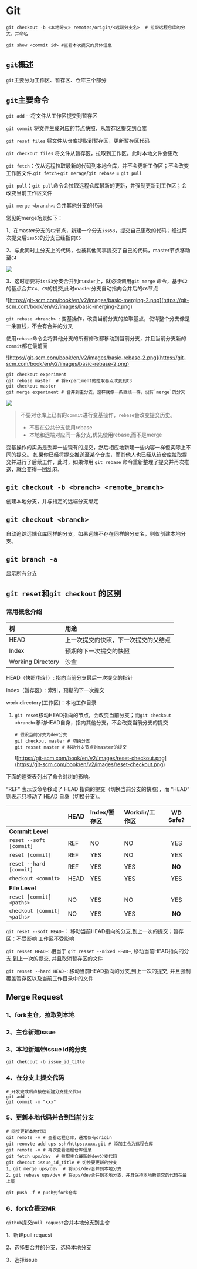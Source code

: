 # Git

```
git checkout -b <本地分支> remotes/origin/<远端分支名>  # 拉取远程仓库的分支，并命名

git show <commit id> #查看本次提交的具体信息
```

## `git`概述

`git`主要分为工作区、暂存区、仓库三个部分

## `git`主要命令

`git add` --将文件从工作区提交到暂存区

`git commit` 将文件生成对应的节点快照，从暂存区提交到仓库

`git reset files` 将文件从仓库提取到暂存区，更新暂存区代码

`git checkout files` 将文件从暂存区，拉取到工作区。此时本地文件会更改

`git fetch`：仅从远程拉取最新的代码到本地仓库，并不会更新工作区；不会改变工作区文件.`git fetch`+`git merage`/`git rebase` = `git pull`

`git pull`：`git pull`命令会拉取远程仓库最新的更新，并强制更新到工作区；会改变当前工作区文件

`git merge <branch>`: 合并其他分支<branch>的代码

常见的merge场景如下：

1、在master分支的`C2`节点，新建一个分支`iss53`，提交自己更改的代码；经过两次提交后`iss53`的分支已经指向`C5`

2、与此同时主分支上的代码，也被其他同事提交了自己的代码，master节点移动至`C4`

<img src="https://git-scm.com/book/en/v2/images/basic-merging-1.png" style="zoom:100%;" />

3、这时想要将`iss53`分支合并到master上，就必须调用`git merge` 命令，基于`C2`的基点合并`C4`、`C5`的提交,此时master分支自动指向合并后的`C6`节点

![https://git-scm.com/book/en/v2/images/basic-merging-2.png](https://git-scm.com/book/en/v2/images/basic-merging-2.png)



`git rebase <branch> `: 变基操作，改变当前分支的拉取基点，使得整个分支像是一条直线，不会有合并的分叉

使用`rebase`命令会将其他分支的所有修改都移动到当前分支，并且当前分支新的`commit`都在最前面

![https://git-scm.com/book/en/v2/images/basic-rebase-2.png](https://git-scm.com/book/en/v2/images/basic-rebase-2.png)



```
git checkout experiment
git rebase master  # 将experiment的拉取基点改变到C3
git checkout master
git merge experiment # 合并到主分支，这样就像一条直线一样，没有`merge`的分叉
```



![](https://git-scm.com/book/en/v2/images/basic-rebase-3.png)



>  不要对仓库上已有的`commit`进行变基操作，`rebase`会改变提交历史。
>
>  - 不要在公共分支使用rebase
>  - 本地和远端对应同一条分支,优先使用rebase,而不是merge

变基操作的实质是丢弃一些现有的提交，然后相应地新建一些内容一样但实际上不同的提交。 如果你已经将提交推送至某个仓库，而其他人也已经从该仓库拉取提交并进行了后续工作，此时，如果你用 `git rebase` 命令重新整理了提交并再次推送，就会变得一团乱麻.

## `git checkout -b <branch> <remote_branch>`

创建本地分支，并与指定的远端分支绑定

## `git checkout <branch>` 

自动追踪远端仓库同样的分支，如果远端不存在同样的分支名，则仅创建本地分支。

## `git branch -a`

显示所有分支

## `git reset`和`git checkout` 的区别

### 常用概念介绍

| 树                | 用途                                 |
| :---------------- | :----------------------------------- |
| HEAD              | 上一次提交的快照，下一次提交的父结点 |
| Index             | 预期的下一次提交的快照               |
| Working Directory | 沙盒                                 |

HEAD（快照/指针）: 指向当前分支最后一次提交的指针

Index（暂存区）: 索引，预期的下一次提交

work directory(工作区)：本地工作目录

1. `git reset`移动HEAD指向的节点，会改变当前分支；而`git checkout <branch>`移动HEAD自身，指向其他分支，不会改变当前分支的提交

    ```
    # 假设当前分支为dev分支
    git checkout master # 切换分支
    git resset master # 移动分支节点到master的提交
    ```

    ![https://git-scm.com/book/en/v2/images/reset-checkout.png](https://git-scm.com/book/en/v2/images/reset-checkout.png)

下面的速查表列出了命令对树的影响。

 “REF” 表示该命令移动了 HEAD 指向的提交（切换当前分支的快照），而 “HEAD” 则表示只移动了 HEAD 自身（切换分支）。 

|                             | HEAD | Index/暂存区 | Workdir/工作区 | WD Safe? |
| :-------------------------- | :--- | :----------- | :------------- | :------: |
| **Commit Level**            |      |              |                |          |
| `reset --soft [commit]`     | REF  | NO           | NO             |   YES    |
| `reset [commit]`            | REF  | YES          | NO             |   YES    |
| `reset --hard [commit]`     | REF  | YES          | YES            |  **NO**  |
| `checkout <commit>`         | HEAD | YES          | YES            |   YES    |
| **File Level**              |      |              |                |          |
| `reset [commit] <paths>`    | NO   | YES          | NO             |   YES    |
| `checkout [commit] <paths>` | NO   | YES          | YES            |  **NO**  |

`git reset --soft HEAD~`： 移动当前HEAD指向的分支,到上一次的提交；暂存区：不受影响  工作区不受影响

`git resset HEAD~`:  相当于 `git resset --mixed HEAD~`, 移动当前HEAD指向的分支,到上一次的提交, 并且取消暂存区的文件

`git resset --hard HEAD~`:  移动当前HEAD指向的分支,到上一次的提交, 并且强制覆盖暂存区以及当前工作目录中的文件


## Merge Request

### 1、fork主仓，拉取到本地

### 2、主仓新建issue

### 3、本地新建带issue id的分支

```
git chekcout -b issue_id_title
```

### 4、在分支上提交代码

```
# 开发完成后直接在新建分支提交代码
git add .
git commit -m "xxx"
```

### 5、更新本地代码并合到当前分支

```
# 同步更新本地代码
git remote -v # 查看远程仓库，通常仅有origin
git reomvte add ups ssh/https:xxxx.git # 添加主仓为远程仓库
git remote -v # 再次查看远程仓库信息
git fetch ups/dev  # 拉取主仓最新的dev分支代码
git checout issue_id_title # 切换要更新的分支
1、git merge ups/dev  # 将ups/dev合并到本地分支
2、git rebase ups/dev # 将ups/dev合并到本地分支，并且保持本地新提交的代码在最上层

git push -f # push到fork仓库
```

### 6、fork仓提交MR

`github`提交`pull request`合并本地分支到主仓

1、新建pull request

2、选择要合并的分支、选择本地分支

3、选择issue

